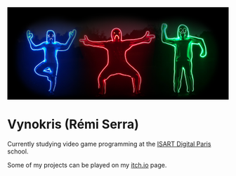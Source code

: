 <img align="center" src="banner.png"/>

<h1>Vynokris (Rémi Serra)</h1>

<p>Currently studying video game programming at the <a href="https://www.isart.fr/" target="_blank">ISART Digital Paris</a> school.</p>

<p>Some of my projects can be played on my <a href="https://vynokris.itch.io/" target="_blank">itch.io</a> page.</p>


<!--
**Vynokris/Vynokris** is a ✨ _special_ ✨ repository because its `README.md` (this file) appears on your GitHub profile.

Here are some ideas to get you started:

- 🔭 I’m currently working on ...
- 🌱 I’m currently learning ...
- 👯 I’m looking to collaborate on ...
- 🤔 I’m looking for help with ...
- 💬 Ask me about ...
- 📫 How to reach me: ...
- ⚡ Fun fact: ...
-->
